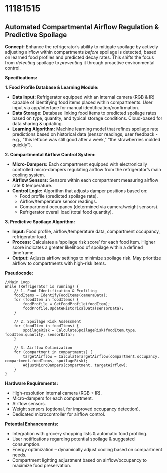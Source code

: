 # 11181515

## Automated Compartmental Airflow Regulation & Predictive Spoilage

**Concept:** Enhance the refrigerator’s ability to mitigate spoilage by actively adjusting airflow within compartments *before* spoilage is detected, based on learned food profiles and predicted decay rates. This shifts the focus from *detecting* spoilage to *preventing* it through proactive environmental control.

**Specifications:**

**1. Food Profile Database & Learning Module:**

*   **Data Input:**  Refrigerator equipped with an internal camera (RGB & IR) capable of identifying food items placed within compartments. User input via app/interface for manual identification/confirmation.
*   **Data Storage:** Database linking food items to predicted spoilage rates based on type, quantity, and typical storage conditions.  Cloud-based for data sharing & updating.
*   **Learning Algorithm:**  Machine learning model that refines spoilage rate predictions based on historical data (sensor readings, user feedback - e.g., "this lettuce was still good after a week," “the strawberries molded quickly”).

**2. Compartmental Airflow Control System:**

*   **Micro-Dampers:** Each compartment equipped with electronically controlled micro-dampers regulating airflow from the refrigerator’s main cooling system.
*   **Airflow Sensors:**  Sensors within each compartment measuring airflow rate & temperature.
*   **Control Logic:** Algorithm that adjusts damper positions based on:
    *   Food profile (predicted spoilage rate).
    *   Airflow/temperature sensor readings.
    *   Compartment occupancy (determined via camera/weight sensors).
    *   Refrigerator overall load (total food quantity).

**3. Predictive Spoilage Algorithm:**

*   **Input:** Food profile, airflow/temperature data, compartment occupancy, refrigerator load.
*   **Process:**  Calculates a ‘spoilage risk score’ for each food item.  Higher score indicates a greater likelihood of spoilage within a defined timeframe.
*   **Output:**  Adjusts airflow settings to minimize spoilage risk.  May prioritize airflow to compartments with high-risk items.

**Pseudocode:**

```
//Main Loop
While (Refrigerator is running) {
    // 1. Food Identification & Profiling
    foodItems = IdentifyFoodItems(cameraData);
    for (foodItem in foodItems) {
        foodProfile = GetFoodProfile(foodItem);
        foodProfile.UpdateHistoricalData(sensorData);
    }

    // 2. Spoilage Risk Assessment
    for (foodItem in foodItems) {
        spoilageRisk = CalculateSpoilageRisk(foodItem.type, foodItem.quantity, sensorData);
    }

    // 3. Airflow Optimization
    for (compartment in compartments) {
        targetAirflow = CalculateTargetAirflow(compartment.occupancy, compartment.foodItems, spoilageRisk);
        AdjustMicroDampers(compartment, targetAirflow);
    }
}
```

**Hardware Requirements:**

*   High-resolution internal camera (RGB + IR).
*   Micro-dampers for each compartment.
*   Airflow sensors.
*   Weight sensors (optional, for improved occupancy detection).
*   Dedicated microcontroller for airflow control.

**Potential Enhancements:**

*   Integration with grocery shopping lists & automatic food profiling.
*   User notifications regarding potential spoilage & suggested consumption.
*   Energy optimization – dynamically adjust cooling based on compartment needs.
*   Compartment lighting adjustment based on airflow/occupancy to maximize food preservation.